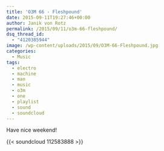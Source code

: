 ```yaml
---
title: 'O3M 66 - Fleshpound'
date: 2015-09-11T19:27:46+00:00
author: Janik von Rotz
permalink: /2015/09/11/o3m-66-fleshpound/
dsq_thread_id:
  - "4120385944"
image: /wp-content/uploads/2015/09/O3M-66-Fleshpound.jpg
categories:
  - Music
tags:
  - electro
  - machine
  - man
  - music
  - o3m
  - one
  - playlist
  - sound
  - soundcloud
---
```

Have nice weekend!

{{< soundcloud 112583888 >}}